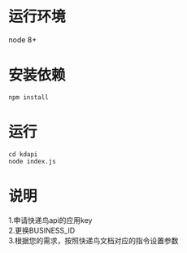 # 运行环境
node 8+
# 安装依赖
```
npm install
```
# 运行
```
cd kdapi
node index.js 
```
# 说明
1.申请快递鸟api的应用key  
2.更换BUSINESS_ID  
3.根据您的需求，按照快递鸟文档对应的指令设置参数

